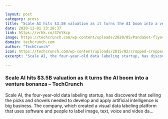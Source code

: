 ```yaml
---

layout: post
category: press
title: "Scale AI hits $3.5B valuation as it turns the AI boom into a venture bonanza"
date: 2020-12-01 23:28:37
link: https://vrhk.co/37nYkcp
image: https://techcrunch.com/wp-content/uploads/2020/05/PandaSet-flyover-GIF-credit_-Scale-AI.gif?w=600
domain: techcrunch.com
author: "TechCrunch"
icon: https://techcrunch.com/wp-content/uploads/2015/02/cropped-cropped-favicon-gradient.png?w=180
excerpt: "Scale AI, the four-year-old data labeling startup, has discovered that selling the picks and shovels needed to develop and apply artificial intelligence is big business. The company, which created a visual data labeling platform that uses software and people to label image, text, voice and video da…"

---
```


### Scale AI hits $3.5B valuation as it turns the AI boom into a venture bonanza – TechCrunch

Scale AI, the four-year-old data labeling startup, has discovered that selling the picks and shovels needed to develop and apply artificial intelligence is big business. The company, which created a visual data labeling platform that uses software and people to label image, text, voice and video da…